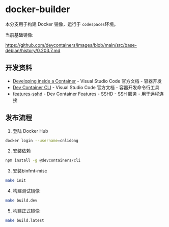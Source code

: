 # docker-builder

本分支用于构建 Docker 镜像，运行于 `codespaces`环境。

当前基础镜像:

https://github.com/devcontainers/images/blob/main/src/base-debian/history/0.203.7.md

## 开发资料

- [Developing inside a Container](https://code.visualstudio.com/docs/remote/containers) - Visual Studio Code 官方文档 - 容器开发
- [Dev Container CLI](https://code.visualstudio.com/docs/remote/devcontainer-cli) - Visual Studio Code 官方文档 - 容器开发命令行工具
- [features-sshd](https://github.com/devcontainers/features/tree/main/src/sshd) - Dev Container Features - SSHD - SSH 服务  - 用于远程连接

## 发布流程

1. 登陆 Docker Hub

```bash
docker login --username=cnlidong
```

2. 安装依赖

```bash
npm install -g @devcontainers/cli
```
3. 安装binfmt-misc

```bash
make init
```

4. 构建测试镜像

```bash
make build.dev
```

5. 构建正式镜像

```bash
make build.latest
```
